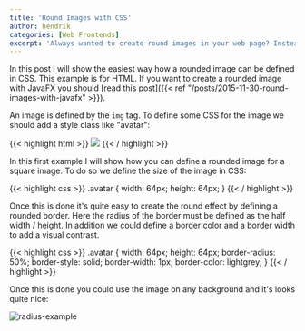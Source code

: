 ```yaml
---
title: 'Round Images with CSS'
author: hendrik
categories: [Web Frontends]
excerpt: 'Always wanted to create round images in your web page? Instead of doing this with a graphic editor by hand you can use CSS to show a rounded image based on a regular image on your page.'
---
```

In this post I will show the easiest way how a rounded image can be defined in CSS. This example is for HTML. If you want to create a rounded image with JavaFX you should [read this post]({{< ref "/posts/2015-11-30-round-images-with-javafx" >}}).

An image is defined by the `img` tag. To define some CSS for the image we should add a style class like "avatar":

{{< highlight html >}}
<img class="avatar" src="dude.png">
{{< / highlight >}}

In this first example I will show how you can define a rounded image for a square image. To do so we define the size of the image in CSS:

{{< highlight css >}}
.avatar {
    width: 64px;
    height: 64px;
}
{{< / highlight >}}

Once this is done it's quite easy to create the round effect by defining a rounded border. Here the radius of the border must be defined as the half width / height. In addition we could define a border color and a border width to add a visual contrast.

{{< highlight css >}}
.avatar {
    width: 64px;
    height: 64px;
    border-radius: 50%;
    border-style: solid;
    border-width: 1px;
    border-color: lightgrey;
}
{{< / highlight >}}

Once this is done you could use the image on any background and it's looks quite nice:

![radius-example](/posts/guigarage-legacy/radius-example.png)
